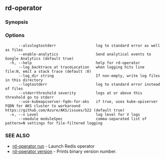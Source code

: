 ## rd-operator



### Synopsis



### Options

```
      --alsologtostderr                  log to standard error as well as files
      --enable-analytics                 Send analytical events to Google Analytics (default true)
  -h, --help                             help for rd-operator
      --log_backtrace_at traceLocation   when logging hits line file:N, emit a stack trace (default :0)
      --log_dir string                   If non-empty, write log files in this directory
      --logtostderr                      log to standard error instead of files
      --stderrthreshold severity         logs at or above this threshold go to stderr
      --use-kubeapiserver-fqdn-for-aks   if true, uses kube-apiserver FQDN for AKS cluster to workaround https://github.com/Azure/AKS/issues/522 (default true)
  -v, --v Level                          log level for V logs
      --vmodule moduleSpec               comma-separated list of pattern=N settings for file-filtered logging
```

### SEE ALSO

* [rd-operator run](rd-operator_run.md)	 - Launch Redis operator
* [rd-operator version](rd-operator_version.md)	 - Prints binary version number.

